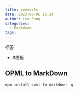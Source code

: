```yaml
---
title: converts
date: 2023-06-06 15:24
author: Leo Song
categories:
  - Markdown
tags:
---
```

标签
- #模板 
## OPML to MarkDown

```shell
npm install opml-to-markdown -g
```